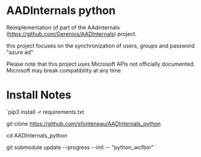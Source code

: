 # AADInternals python

Reimplementation of part of the AAdinternals (https://github.com/Gerenios/AADInternals) project.

this project focuses on the synchronization of users, groups and password "azure ad"

Please note that this project uses Microsoft APIs not officially documented. Microsoft may break compatibility at any time


# Install Notes

`pip3 install -r requirements.txt  

git clone https://github.com/sfonteneau/AADInternals_python  

cd AADInternals_python  

git submodule update --progress --init -- "python_wcfbin"  `
